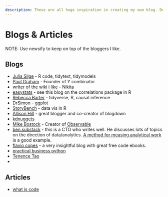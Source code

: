 ```yaml
---
description: These are all huge inspiration in creating my own blog. Dont ever be just consuming. dont go down a rabbit hole consuming, make sure they is always some production going on as well.
---
```


# Blogs & Articles

NOTE: Use newsify to keep on top of the bloggers I like. 

## Blogs

* [Julia Silge](https://juliasilge.com/) - R code, tidytext, tidymodels
* [Paul Graham](http://www.paulgraham.com/articles.html) - Founder of Y combinator
* [writer of the wiki i like](https://nikitavoloboev.xyz/) - Nikita
* [easystats](https://easystats.github.io/blog/posts/correlation_presentation/) - see this blog on the correlations package in R
* [Rebecca Barter](https://www.rebeccabarter.com/blog/2019-03-07_reproducible_pipeline/) - tidyverse, R, causal inference 
* [DrSimon](https://drsimonj.svbtle.com/) - ggplot
* [StoryBench](https://www.storybench.org/category/how-to/) - data vis in R
* [Allison Hill](https://alison.rbind.io/) - great blogger and co-creator of blogdown
* [kdnuggets](https://www.kdnuggets.com/datasets/index.html)
* [Mike Bostock](https://bost.ocks.org/mike/) - Creator of [Observable](https://observablehq.com/)
* [ben.substack](https://benn.substack.com/) - this is a CTO who writes well. He discusses lots of topics on the direction of data/analytics. [A method for measing analytical work](https://benn.substack.com/p/method-for-measuring-analytical-work) is a good example. 
* [flavio copes](https://flaviocopes.com/) - a very insightful blog with great free code ebooks.
* [practical business python](https://pbpython.com/)
* [Tenence Tao](https://terrytao.wordpress.com/)
* 

## Articles
* [what is code](https://www.bloomberg.com/graphics/2015-paul-ford-what-is-code/)









